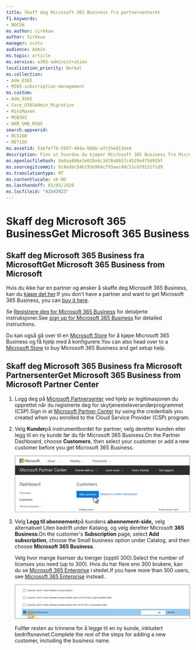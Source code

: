 ```yaml
---
title: Skaff deg Microsoft 365 Business fra partnersenteret
f1.keywords:
- NOCSH
ms.author: sirkkuw
author: Sirkkuw
manager: scotv
audience: Admin
ms.topic: article
ms.service: o365-administration
localization_priority: Normal
ms.collection:
- Adm_O365
- M365-subscription-management
ms.custom:
- Adm_O365
- Core_O365Admin_Migration
- MiniMaven
- MSB365
- OKR_SMB_M365
search.appverid:
- BCS160
- MET150
ms.assetid: 5abfef7b-5957-484a-b06b-a7c55e013e44
description: Finn ut hvordan du kjøper Microsoft 365 Business fra Microsoft Partner Center.
ms.openlocfilehash: ba6aa806e3e628e8c3478abb57c4529e4f5692bf
ms.sourcegitcommit: 6c8edbc54b193e964cf93aec48c51cb79231f1d9
ms.translationtype: MT
ms.contentlocale: nb-NO
ms.lasthandoff: 03/05/2020
ms.locfileid: "42543923"
---
```

# <a name="get-microsoft-365-business"></a><span data-ttu-id="2f2af-103">Skaff deg Microsoft 365 Business</span><span class="sxs-lookup"><span data-stu-id="2f2af-103">Get Microsoft 365 Business</span></span>

## <a name="get-microsoft-365-business-from-microsoft"></a><span data-ttu-id="2f2af-104">Skaff deg Microsoft 365 Business fra Microsoft</span><span class="sxs-lookup"><span data-stu-id="2f2af-104">Get Microsoft 365 Business from Microsoft</span></span>

<span data-ttu-id="2f2af-105">Hvis du ikke har en partner og ønsker å skaffe deg Microsoft 365 Business, kan du [kjøpe det her](https://www.microsoft.com/en-US/microsoft-365/business).</span><span class="sxs-lookup"><span data-stu-id="2f2af-105">If you don't have a partner and want to get Microsoft 365 Business, you can [buy it here](https://www.microsoft.com/en-US/microsoft-365/business).</span></span>

<span data-ttu-id="2f2af-106">Se [Registrere deg for Microsoft 365 Business](sign-up.md) for detaljerte instruksjoner.</span><span class="sxs-lookup"><span data-stu-id="2f2af-106">See [sign up for Microsoft 365 Business](sign-up.md) for detailed instructions.</span></span>

<span data-ttu-id="2f2af-107">Du kan også gå over til en [Microsoft Store](https://www.microsoft.com/en-us/store/locations/find-a-store?icid=en_US_Store_UH_FAS) for å kjøpe Microsoft 365 Business og få hjelp med å konfigurere.</span><span class="sxs-lookup"><span data-stu-id="2f2af-107">You can also head over to a [Microsoft Store](https://www.microsoft.com/en-us/store/locations/find-a-store?icid=en_US_Store_UH_FAS) to buy Microsoft 365 Business and get setup help.</span></span>
  
## <a name="get-microsoft-365-business-from-microsoft-partner-center"></a><span data-ttu-id="2f2af-108">Skaff deg Microsoft 365 Business fra Microsoft Partnersenter</span><span class="sxs-lookup"><span data-stu-id="2f2af-108">Get Microsoft 365 Business from Microsoft Partner Center</span></span>

1. <span data-ttu-id="2f2af-109">Logg deg på [Microsoft Partnersenter](https://go.microsoft.com/fwlink/p/?linkid=849910) ved hjelp av legitimasjonen du opprettet når du registrerte deg for skytjenesteleverandørprogrammet (CSP).</span><span class="sxs-lookup"><span data-stu-id="2f2af-109">Sign in at [Microsoft Partner Center](https://go.microsoft.com/fwlink/p/?linkid=849910) by using the credentials you created when you enrolled to the Cloud Service Provider (CSP) program.</span></span> 
    
2. <span data-ttu-id="2f2af-110">Velg **Kunder**på instrumentbordet for partner, velg deretter kunden eller legg til en ny kunde før du får Microsoft 365 Business.</span><span class="sxs-lookup"><span data-stu-id="2f2af-110">On the Partner Dashboard, choose **Customers**, then select your customer or add a new customer before you get Microsoft 365 Business.</span></span>
    
    ![Legg til en kunde i Microsoft Partner-senteret.](../media/ec807d07-bbd2-411f-8fe1-c644cf9a3882.png)
  
3. <span data-ttu-id="2f2af-112">Velg **Legg til abonnement**på kundens **abonnement-side,** velg alternativet Liten bedrift under Katalog, og velg deretter Microsoft **365 Business**.</span><span class="sxs-lookup"><span data-stu-id="2f2af-112">On the customer's **Subscription** page, select **Add subscription**, choose the Small business option under Catalog, and then choose **Microsoft 365 Business**.</span></span>
    
    <span data-ttu-id="2f2af-113">Velg hvor mange lisenser du trenger (opptil 300).</span><span class="sxs-lookup"><span data-stu-id="2f2af-113">Select the number of licenses you need (up to 300).</span></span> <span data-ttu-id="2f2af-114">Hvis du har flere enn 300 brukere, kan du se [Microsoft 365 Enterprise](https://go.microsoft.com/fwlink/p/?linkid=862316) i stedet.</span><span class="sxs-lookup"><span data-stu-id="2f2af-114">If you have more than 300 users, see [Microsoft 365 Enterprise](https://go.microsoft.com/fwlink/p/?linkid=862316) instead.</span></span> 
    
    ![Velg småbedrifter på Ny abonnement-siden.](../media/52d99e89-2175-4974-84bb-dd626048541b.png)
  
    <span data-ttu-id="2f2af-116">Fullfør resten av trinnene for å legge til en ny kunde, inkludert bedriftsnavnet.</span><span class="sxs-lookup"><span data-stu-id="2f2af-116">Complete the rest of the steps for adding a new customer, including the business name.</span></span>
    


